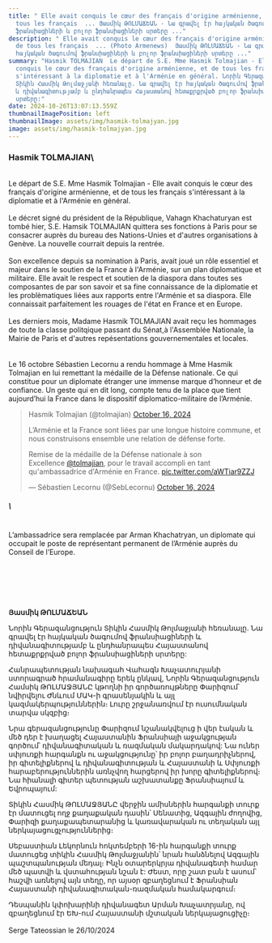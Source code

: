 ```yaml
---
title: " Elle avait conquis le cœur des français d'origine arménienne, et de
  tous les français  ... Յասմիկ ԹՈԼՄԱՃԵԱՆ - Նա գրավել էր հայկական ծագումով
  ֆրանսիացիների և բոլոր ֆրանսիացիների սրտերը ..."
description: " Elle avait conquis le cœur des français d'origine arménienne, et
  de tous les français  ... (Photo Armenews)  Յասմիկ ԹՈԼՄԱՃԵԱՆ - Նա գրավել էր
  հայկական ծագումով ֆրանսիացիների և բոլոր ֆրանսիացիների սրտերը ..."
summary: "Hasmik TOLMAJIAN  Le départ de S.E. Mme Hasmik Tolmajian - Elle avait
  conquis le cœur des français d'origine arménienne, et de tous les français
  s'intéressant à la diplomatie et à l'Arménie en général. Նորին Գերազանցություն
  Տիկին Հասմիկ Թոլմաջյանի հեռանալը. Նա գրավել էր հայկական ծագումով ֆրանսիացիների
  և դիվանագիտությամբ և ընդհանրապես Հայաստանով հետաքրքրված բոլոր ֆրանսիացիների
  սրտերը:"
date: 2024-10-26T13:07:13.559Z
thumbnailImagePosition: left
thumbnailImage: assets/img/hasmik-tolmajyan.jpg
image: assets/img/hasmik-tolmajyan.jpg
---
```

### **Hasmik TOLMAJIAN**\

\
Le départ de S.E. Mme Hasmik Tolmajian - Elle avait conquis le cœur des français d'origine arménienne, et de tous les français s'intéressant à la diplomatie et à l'Arménie en général.\
\
Le décret signé du président de la République, Vahagn Khachaturyan est tombé hier, S.E. Hamsik TOLMAJIAN quittera ses fonctions à Paris pour se consacrer auprès du bureau des Nations-Unies et d'autres organisations à Genève. La nouvelle courrait depuis la rentrée.\
\
Son excellence depuis sa nomination à Paris, avait joué un rôle essentiel et majeur dans le soutien de la France à l'Arménie, sur un plan diplomatique et militaire. Elle avait le respect et soutien de la diaspora dans toutes ses composantes de par son savoir et sa fine connaissance de la diplomatie et les problèmatiques liées aux rapports entre l'Arménie et sa diaspora. Elle connaissait parfaitement les rouages de l'état en France et en Europe.\
\
Les derniers mois, Madame Hasmik TOLMAJIAN avait reçu les hommages de toute la classe politqique passant du Sénat,à l'Assemblée Nationale, la Mairie de Paris et d'autres repésentations gouvernementales et locales.\
\
\
Le 16 octobre Sébastien Lecornu a rendu hommage à Mme Hasmik Tolmajian en lui remettant la médaille de la Défense nationale. Ce qui constitue pour un diplomate étranger une immense marque d’honneur et de confiance. Un geste qui en dit long, compte tenu de la place que tient aujourd’hui la France dans le dispositif diplomatico-militaire de l’Arménie.

<!--StartFragment-->

> Hasmik Tolmajian (@tolmajian) [October 16, 2024](https://twitter.com/tolmajian/status/1846613016378294471?ref_src=twsrc%5Etfw)
>
> L’Arménie et la France sont liées par une longue histoire commune, et nous construisons ensemble une relation de défense forte.
>
> Remise de la médaille de la Défense nationale à son Excellence [@tolmajian](https://twitter.com/tolmajian?ref_src=twsrc%5Etfw), pour le travail accompli en tant qu'ambassadrice d'Arménie en France. [pic.twitter.com/aWTiar9ZZJ](https://t.co/aWTiar9ZZJ)
>
> — Sébastien Lecornu (@SebLecornu) [October 16, 2024](https://twitter.com/SebLecornu/status/1846584106592666048?ref_src=twsrc%5Etfw)

##### \
\
L’ambassadrice sera remplacée par Arman Khachatryan, un diplomate qui occupait le poste de représentant permanent de l’Arménie auprès du Conseil de l’Europe.\
\
\
\
\
\
\
**Յասմիկ ԹՈԼՄԱՃԵԱՆ**

Նորին Գերազանցություն Տիկին Հասմիկ Թոլմաջյանի հեռանալը. Նա գրավել էր հայկական ծագումով ֆրանսիացիների և դիվանագիտությամբ և ընդհանրապես Հայաստանով հետաքրքրված բոլոր ֆրանսիացիների սրտերը:

 Հանրապետության նախագահ Վահագն Խաչատուրյանի ստորագրած հրամանագիրը երեկ ընկավ, Նորին Գերազանցություն Համսիկ ԹՈԼՄԱՋՅԱՆԸ կթողնի իր գործառույթները Փարիզում՝ նվիրվելու Ժնևում ՄԱԿ-ի գրասենյակին և այլ կազմակերպություններին։ Լուրը շրջանառվում էր ուսումնական տարվա սկզբից։

Նրա գերազանցությունը Փարիզում նշանակվելուց ի վեր էական և մեծ դեր է խաղացել Հայաստանին Ֆրանսիայի աջակցության գործում՝ դիվանագիտական ​​և ռազմական մակարդակով: Նա ուներ սփյուռքի հարգանքն ու աջակցությունը՝ իր բոլոր բաղադրիչներով, իր գիտելիքներով և դիվանագիտության և Հայաստանի և Սփյուռքի հարաբերություններին առնչվող հարցերով իր խորը գիտելիքներով։ Նա հիանալի գիտեր պետության աշխատանքը Ֆրանսիայում և Եվրոպայում:

Տիկին Հասմիկ ԹՈԼՄԱՋՅԱՆԸ վերջին ամիսներին հարգանքի տուրք էր մատուցել ողջ քաղաքական դասին՝ Սենատից, Ազգային ժողովից, Փարիզի քաղաքապետարանից և կառավարական ու տեղական այլ ներկայացուցչություններից։

Սեբաստիան Լեկորնուն հոկտեմբերի 16-ին հարգանքի տուրք մատուցեց տիկին Հասմիկ Թոլմաջյանին՝ նրան հանձնելով Ազգային պաշտպանության մեդալ։ Ինչն օտարերկրյա դիվանագետի համար մեծ պատվի և վստահության նշան է: Ժեստ, որը շատ բան է ասում՝ հաշվի առնելով այն տեղը, որ այսօր զբաղեցնում է Ֆրանսիան Հայաստանի դիվանագիտական-ռազմական համակարգում։

Դեսպանին կփոխարինի դիվանագետ Արման Խաչատրյանը, ով զբաղեցնում էր ԵԽ-ում Հայաստանի մշտական ​​ներկայացուցիչը։\
\
S﻿erge Tateossian le 26/10/2024